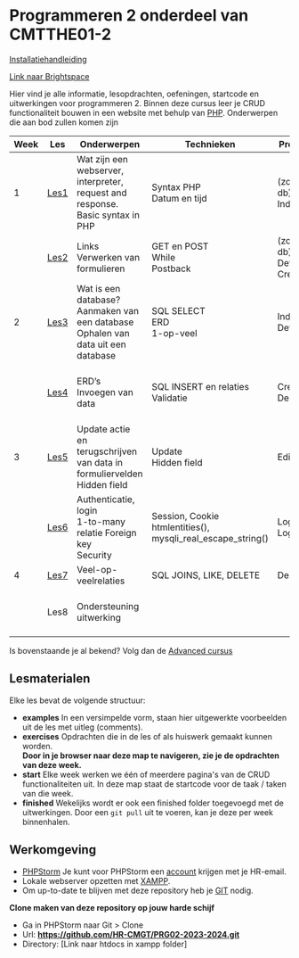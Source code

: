 # Programmeren 2 onderdeel van CMTTHE01-2

[Installatiehandleiding](./Installatie)

[Link naar Brightspace](https://brightspace.hr.nl/d2l/home/28859)

Hier vind je alle informatie, lesopdrachten, oefeningen, startcode en uitwerkingen voor programmeren 2.
Binnen deze cursus leer je CRUD functionaliteit bouwen in een website met behulp van [PHP](https://www.php.net/).
Onderwerpen die aan bod zullen komen zijn

| Week | Les            | Onderwerpen                                                                              | Technieken                                                    | Producten                                  | Deadline                                      | 
|------|----------------|------------------------------------------------------------------------------------------|---------------------------------------------------------------|--------------------------------------------|-----------------------------------------------|
| 1    | [Les1](./les1) | Wat zijn een webserver, interpreter, request and response.<br/> Basic syntax in PHP      | Syntax PHP<br/>Datum en tijd                                       | (zonder db)<br/>Index.php                  |                                               |
|      | [Les2](./les2) | Links<br/>Verwerken van formulieren                                                      | GET en POST<br/>While<br/>Postback                            | (zonder db)<br/>Details.php<br/>Create.php |                                               |
| 2    | [Les3](./les3) | Wat is een database?<br/>Aanmaken van een database<br/>Ophalen van data uit een database | SQL SELECT<br/>ERD<br/>1-op-veel                              | Index.php<br/>Details.php                  |                                               |
|      | [Les4](./les4) | ERD’s<br/>Invoegen van data                                                              | SQL INSERT en relaties<br/>Validatie                          | Create.php<br/>Delete.php                  | Donderdag 17:00<br/>Screencast in Brightspace |
| 3    | [Les5](./les5) | Update actie en terugschrijven van data in formuliervelden<br/>Hidden field              | Update<br/>Hidden field                                       | Edit.php                                   | Maandag 09:00 peer-feedback op screencast     |
|      | [Les6](./les6) | Authenticatie, login<br/>1-to-many relatie Foreign key<br/>Security                      | Session, Cookie<br/>htmlentities(), mysqli_real_escape_string()| Login.php<br/>Logout.php                   |                                               |
| 4    | [Les7](./les7) | Veel-op-veelrelaties                                                                     | SQL JOINS, LIKE, DELETE                                       | Delete.php                                 |                                               |
|      | Les8           | Ondersteuning uitwerking                                                                 |                                                               |                                            | Vrijdag 17:00<br/>Screencast eindproduct      |

Is bovenstaande je al bekend? Volg dan de [Advanced cursus](advanced)

## Lesmaterialen

Elke les bevat de volgende structuur:

- **examples**
  In een versimpelde vorm, staan hier uitgewerkte voorbeelden uit de les met uitleg (comments).
- **exercises**
  Opdrachten die in de les of als huiswerk gemaakt kunnen worden.<br/>
  **Door in je browser naar deze map te navigeren, zie je de opdrachten van deze week.**
- **start**
  Elke week werken we één of meerdere pagina's van de CRUD functionaliteiten uit. In deze map staat de startcode voor de taak / taken van die week.
- **finished**
  Wekelijks wordt er ook een finished folder toegevoegd met de uitwerkingen. Door een `git pull` uit te voeren, kan je deze per week binnenhalen.

## Werkomgeving

- [PHPStorm](https://www.jetbrains.com/phpstorm/download/)
  Je kunt voor PHPStorm een [account](https://www.jetbrains.com/shop/eform/students) krijgen met je HR-email.
- Lokale webserver opzetten met [XAMPP](https://www.apachefriends.org/download.html).
- Om up-to-date te blijven met deze repository heb je [GIT](https://git-scm.com/book/en/v2/Getting-Started-Installing-Git) nodig.

**Clone maken van deze repository op jouw harde schijf**
- Ga in PHPStorm naar Git > Clone
- Url: **https://github.com/HR-CMGT/PRG02-2023-2024.git**
- Directory: [Link naar htdocs in xampp folder]


